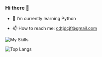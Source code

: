 ### Hi there 👋

<!--
**AMinSC/AMinSC** is a ✨ _special_ ✨ repository because its `README.md` (this file) appears on your GitHub profile.

Here are some ideas to get you started:

- 🔭 I’m currently working on ...
-->
- 🌱 I’m currently learning Python
<!--
- 👯 I’m looking to collaborate on ...
- 🤔 I’m looking for help with ...
- 💬 Ask me about ...
-->
- 📫 How to reach me: cdtjdcjf@gmail.com
<!--
- 😄 Pronouns: ...
- ⚡ Fun fact: ...
-->



![My Skills](https://skillicons.dev/icons?i=py,flask,django,fastapi,mysql,postgres,mongodb,redis,docker,kubernetes,github,linux,c,vim&perline=4)

![Top Langs](https://github-readme-stats.vercel.app/api/top-langs/?username=AMinSC&layout=compact&theme=city_lights)
